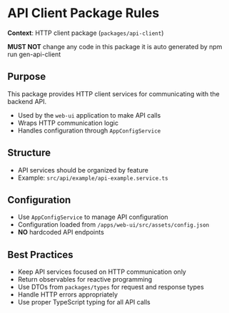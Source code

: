# API Client Package Rules

**Context**: HTTP client package (`packages/api-client`)

**MUST NOT** change any code in this package it is auto generated by npm run gen-api-client

## Purpose

This package provides HTTP client services for communicating with the backend API.

- Used by the `web-ui` application to make API calls
- Wraps HTTP communication logic
- Handles configuration through `AppConfigService`

## Structure

- API services should be organized by feature
- Example: `src/api/example/api-example.service.ts`

## Configuration

- Use `AppConfigService` to manage API configuration
- Configuration loaded from `/apps/web-ui/src/assets/config.json`
- **NO** hardcoded API endpoints

## Best Practices

- Keep API services focused on HTTP communication only
- Return observables for reactive programming
- Use DTOs from `packages/types` for request and response types
- Handle HTTP errors appropriately
- Use proper TypeScript typing for all API calls

